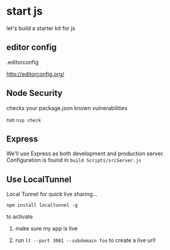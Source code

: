 # start js

let's build a starter kit for js

## editor config

.editorconfig

http://editorconfig.org/

## Node Security

checks your package.json known vulnerabilities

run `nsp check`

## Express

We'll use Express as both development and production server. Configuration is found in `build
Scripts/srcServer.js`

## Use LocalTunnel

Local Tunnel for quick live sharing...

`npm install localtunnel -g`

to activate
1. make sure my app is live

2. run `lt --port 3001 --subdomain foo` to create a live url!
